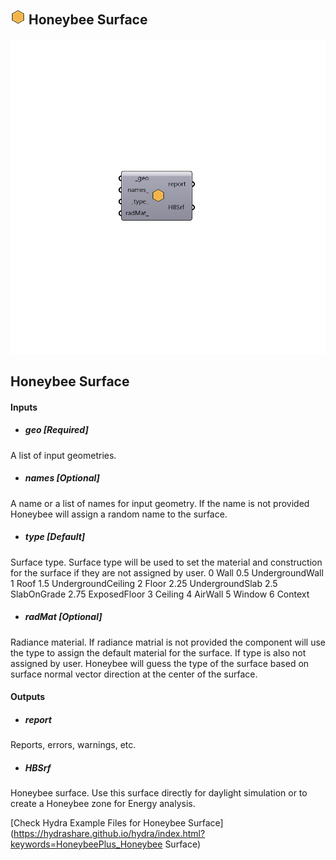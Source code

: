## ![](../../images/icons/Honeybee_Surface.png) Honeybee Surface

![](../../images/components/Honeybee_Surface.png)

Honeybee Surface
 -

#### Inputs
* ##### geo [Required]
A list of input geometries.
* ##### names [Optional]
A name or a list of names for input geometry. If the name is not
 provided Honeybee will assign a random name to the surface.
* ##### type [Default]
Surface type. Surface type will be used to set the material and
 construction for the surface if they are not assigned by user.
 0   Wall           0.5 UndergroundWall
 1   Roof           1.5 UndergroundCeiling
 2   Floor          2.25 UndergroundSlab
 2.5 SlabOnGrade    2.75 ExposedFloor
 3   Ceiling        4   AirWall
 5   Window         6   Context
* ##### radMat [Optional]
Radiance material. If radiance matrial is not provided the component
 will use the type to assign the default material for the surface. If type
 is also not assigned by user. Honeybee will guess the type of the surface
 based on surface normal vector direction at the center of the surface.

#### Outputs
* ##### report
Reports, errors, warnings, etc.
* ##### HBSrf
Honeybee surface. Use this surface directly for daylight simulation
 or to create a Honeybee zone for Energy analysis.


[Check Hydra Example Files for Honeybee Surface](https://hydrashare.github.io/hydra/index.html?keywords=HoneybeePlus_Honeybee Surface)